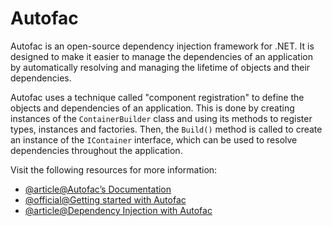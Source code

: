 # Autofac

Autofac is an open-source dependency injection framework for .NET. It is designed to make it easier to manage the dependencies of an application by automatically resolving and managing the lifetime of objects and their dependencies.

Autofac uses a technique called "component registration" to define the objects and dependencies of an application. This is done by creating instances of the `ContainerBuilder` class and using its methods to register types, instances and factories. Then, the `Build()` method is called to create an instance of the `IContainer` interface, which can be used to resolve dependencies throughout the application.

Visit the following resources for more information:

- [@article@Autofac’s Documentation](https://autofac.readthedocs.io/en/latest/)
- [@official@Getting started with Autofac](https://autofac.org/)
- [@article@Dependency Injection with Autofac](https://www.codeproject.com/Articles/25380/Dependency-Injection-with-Autofac)
